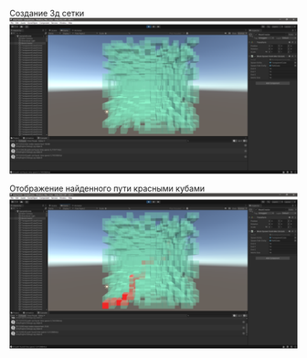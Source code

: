 Создание 3д сетки
![Иллюстрация к проекту](https://github.com/DobriyTauren/aStar3D_Unity/blob/main/pathfinding.png)

Отображение найденного пути красными кубами
![Иллюстрация к проекту](https://github.com/DobriyTauren/aStar3D_Unity/blob/main/pathfinding1.png)
